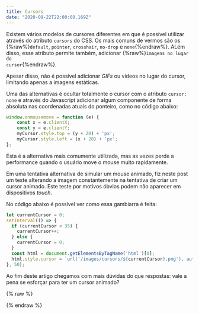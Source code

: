 ```yaml
---
title: Cursors
date: "2020-09-22T22:00:00.169Z"
---
```


Existem vários modelos de cursores diferentes em que é possível utilizar através do atributo `cursors` do CSS. Os mais comuns de vermos são os {%raw%}<code style="cursor:default">default</code><span>, </span><code style="cursor:pointer">pointer</code><span>, </span><code style="cursor:crosshair">crosshair</code><span>, </span><code style="cursor:no-drop">no-drop</code><span> e </span><code style="cursor:none">none</code>{%endraw%}. ALém disso, esse atributo permite também, adicionar {%raw%}<code class="image-cursor">imagens no lugar do cursor</code>{%endraw%}.

Apesar disso, não é possível adicionar _GIFs_ ou vídeos no lugar do cursor, limitando apenas a imagens estáticas.

Uma das alternativas é ocultar totalmente o cursor com o atributo `cursor: none` e através do Javascript adicionar algum componente de forma absoluta nas coordenadas atuais do ponteiro, como no código abaixo:

```js
window.onmousemove = function (e) {
    const x = e.clientX;
    const y = e.clientY;
    myCursor.style.top = (y + 20) + 'px';
    myCursor.style.left = (x + 20) + 'px';
};
```

Esta é a alternativa mais comumente utilizada, mas as vezes perde a performance quando o usuário move o mouse muito rapidamente.

Em uma tentativa alternativa de simular um mouse animado, fiz neste post um teste alterando a imagem constantemente na tentativa de criar um cursor animado. Este teste por motivos óbvios podem não aparecer em dispositivos _touch_.

No código abaixo é possível ver como essa gambiarra é feita:

```js
let currentCursor = 0;
setInterval(() => {
  if (currentCursor < 35) {
    currentCursor++;
  } else {
    currentCursor = 0;
  }
  const html = document.getElementsByTagName('html')[0];
  html.style.cursor = `url('/images/cursors/${currentCursor}.png'), auto`;
}, 50);
```

Ao fim deste artigo chegamos com mais dúvidas do que respostas: vale a pena se esforçar para ter um cursor animado?

{% raw %}
<style>
.image-cursor {
  cursor: url("/images/mini-logo.png"), auto;
}
</style>
<script>
  let currentCursor = 0;
  setInterval(() => {
    if (currentCursor < 35) {
      currentCursor++;
    } else {
      currentCursor = 0;
    }
    const html = document.getElementsByTagName('html')[0];
    html.style.cursor = `url('/images/cursors/${currentCursor}.png'), auto`;
  }, 50);
</script>
{% endraw %}
